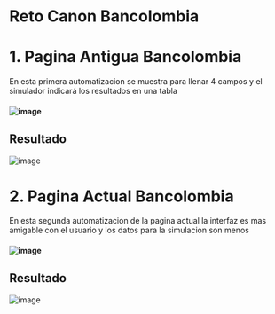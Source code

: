 # Reto Canon Bancolombia

# 1. Pagina Antigua Bancolombia 
En esta primera automatizacion se muestra para llenar 4 campos y el simulador
  indicará los resultados en una tabla
<h4 
    
![image](https://user-images.githubusercontent.com/62624253/162477256-501f07d0-3fc5-4d53-b4ee-f2cba0d3c1fe.png)  

</h4>

## Resultado 

![image](https://user-images.githubusercontent.com/62624253/162478968-34075897-a8ad-43da-a3ca-a3d29fcfc57a.png)


# 2. Pagina Actual Bancolombia 
  En esta segunda automatizacion de la pagina actual
  la interfaz es mas amigable con el usuario y los datos
  para la simulacion son menos
<h4 
    
  ![image](https://user-images.githubusercontent.com/62624253/162479533-3545d7af-f1aa-4be6-ac0a-2caa783d364e.png)

</h4>

## Resultado

![image](https://user-images.githubusercontent.com/62624253/162479860-01a4b0ff-ddbd-4c5f-93dd-148f3b0437d5.png)

